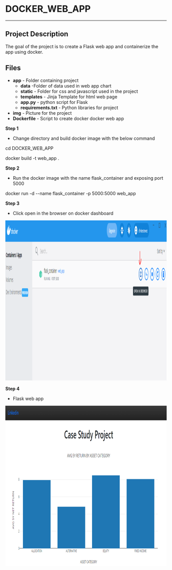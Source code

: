# DOCKER_WEB_APP

***
## Project Description

The goal of the project is to create a Flask web app and containerize the app using docker.

## Files

- **app** - Folder containing project
    - **data** -Folder of data used in web app chart
    - **static** - Folder for css and javascript used in the project
    - **templates** - Jinja Template for html web page
    - **app.py** - python script for Flask
    - **requirements.txt** - Python libraries for project
- **img** - Picture for the project
- **Dockerfile** - Script to create docker docker web app

**Step 1** 

- Change directory and build docker image with the below command

cd DOCKER_WEB_APP

docker build -t web_app .

**Step 2** 

- Run the docker image with the name flask_container and exposing port 5000

docker run -d --name flask_container -p 5000:5000 web_app

**Step 3**

- Click open in the browser on docker dashboard

<img src="./img/open.png"  weight="600" height="500"/>

**Step 4**

- Flask web app

<img src="./img/result.png"  weight="600" height="500"/>